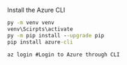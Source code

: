 Install the Azure CLI
```cmd
py -m venv venv
venv\Scirpts\activate
py -m pip install --upgrade pip
pip install azure-cli

az login #Login to Azure through CLI
```
